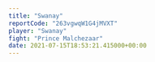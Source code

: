```yaml
---
title: "Swanay"
reportCode: "263vgwqW1G4jMVXT"
player: "Swanay"
fight: "Prince Malchezaar"
date: 2021-07-15T18:53:21.415000+00:00
---
```

